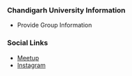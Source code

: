 ### Chandigarh University Information
* Provide Group Information

### Social Links
* [Meetup](https://www.meetup.com/owasp-chandigarh-university-student-chapter/)
* [Instagram](https://www.instagram.com/owaspcu/)


